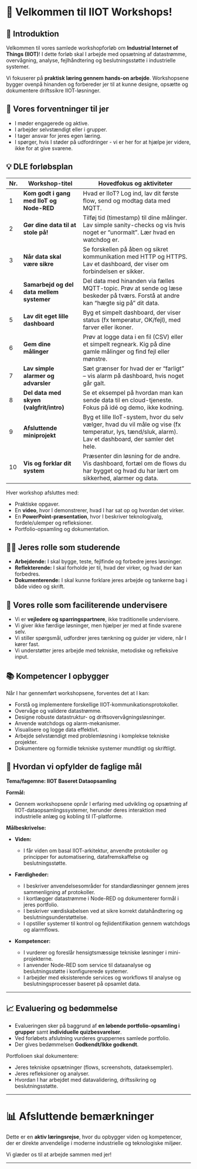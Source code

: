# 👋 Velkommen til IIOT Workshops!

## 🌟 Introduktion
Velkommen til vores samlede workshopforløb om **Industrial Internet of Things (IIOT)**!
I dette forløb skal I arbejde med opsætning af datastrømme, overvågning, analyse, fejlhåndtering og beslutningsstøtte i industrielle systemer.

Vi fokuserer på **praktisk læring gennem hands-on arbejde**. Workshopsene bygger ovenpå hinanden og forbereder jer til at kunne designe, opsætte og dokumentere driftssikre IIOT-løsninger.

## 🤔 Vores forventninger til jer
- I møder engagerede og aktive.
- I arbejder selvstændigt eller i grupper.
- I tager ansvar for jeres egen læring.
- I spørger, hvis I støder på udfordringer - vi er her for at hjælpe jer videre, ikke for at give svarene.

## 💡 DLE forløbsplan 

| Nr. | Workshop-titel                            | Hovedfokus og aktiviteter                                                                                                                              |
| --- | ----------------------------------------- | ------------------------------------------------------------------------------------------------------------------------------------------------------ |
| 1   | **Kom godt i gang med IIoT og Node-RED**  | Hvad er IIoT? Log ind, lav dit første flow, send og modtag data med MQTT.                                                                              |
| 2   | **Gør dine data til at stole på!**        | Tilføj tid (timestamp) til dine målinger. Lav simple sanity-checks og vis hvis noget er “unormalt”. Lær hvad en watchdog er.                           |
| 3   | **Når data skal være sikre**              | Se forskellen på åben og sikret kommunikation med HTTP og HTTPS. Lav et dashboard, der viser om forbindelsen er sikker.                                |
| 4   | **Samarbejd og del data mellem systemer** | Del data med hinanden via fælles MQTT-topic. Prøv at sende og læse beskeder på tværs. Forstå at andre kan “hægte sig på” dit data.                     |
| 5   | **Lav dit eget lille dashboard**          | Byg et simpelt dashboard, der viser status (fx temperatur, OK/fejl), med farver eller ikoner.                                                          |
| 6   | **Gem dine målinger**                     | Prøv at logge data i en fil (CSV) eller et simpelt regneark. Kig på dine gamle målinger og find fejl eller mønstre.                                    |
| 7   | **Lav simple alarmer og advarsler**       | Sæt grænser for hvad der er “farligt” – vis alarm på dashboard, hvis noget går galt.                                                                   |
| 8   | **Del data med skyen (valgfrit/intro)**   | Se et eksempel på hvordan man kan sende data til en cloud-tjeneste. Fokus på idé og demo, ikke kodning.                                                |
| 9   | **Afsluttende miniprojekt**               | Byg et lille IIoT-system, hvor du selv vælger, hvad du vil måle og vise (fx temperatur, lys, tænd/sluk, alarm). Lav et dashboard, der samler det hele. |
| 10  | **Vis og forklar dit system**             | Præsenter din løsning for de andre. Vis dashboard, fortæl om de flows du har bygget og hvad du har lært om sikkerhed, alarmer og data.                 |



Hver workshop afsluttes med:
- Praktiske opgaver.
- En **video**, hvor I demonstrerer, hvad I har sat op og hvordan det virker.
- En **PowerPoint-præsentation**, hvor I beskriver teknologivalg, fordele/ulemper og refleksioner.
- Portfolio-opsamling og dokumentation.

## 🧑‍💻 Jeres rolle som studerende
- **Arbejdende:** I skal bygge, teste, fejlfinde og forbedre jeres løsninger.
- **Reflekterende:** I skal forholde jer til, hvad der virker, og hvad der kan forbedres.
- **Dokumenterende:** I skal kunne forklare jeres arbejde og tankerne bag i både video og skrift.

## 🧬 Vores rolle som faciliterende undervisere
- Vi er **vejledere og sparringspartnere**, ikke traditionelle undervisere.
- Vi giver ikke færdige løsninger, men hjælper jer med at finde svarene selv.
- Vi stiller spørgsmål, udfordrer jeres tænkning og guider jer videre, når I kører fast.
- Vi understøtter jeres arbejde med tekniske, metodiske og refleksive input.

## 📚 Kompetencer I opbygger
Når I har gennemført workshopsene, forventes det at I kan:
- Forstå og implementere forskellige IIOT-kommunikationsprotokoller.
- Overvåge og validere datastrømme.
- Designe robuste datastruktur- og driftsovervågningsløsninger.
- Anvende watchdogs og alarm-mekanismer.
- Visualisere og logge data effektivt.
- Arbejde selvstændigt med problemløsning i komplekse tekniske projekter.
- Dokumentere og formidle tekniske systemer mundtligt og skriftligt.

## 📅 Hvordan vi opfylder de faglige mål

**Tema/fagemne: IIOT Baseret Dataopsamling**

**Formål:**
- Gennem workshopsene opnår I erfaring med udvikling og opsætning af IIOT-dataopsamlingssystemer, herunder deres interaktion med industrielle anlæg og kobling til IT-platforme.

**Målbeskrivelse:**

- **Viden:**
  - I får viden om basal IIOT-arkitektur, anvendte protokoller og principper for automatisering, datafremskaffelse og beslutningsstøtte.

- **Færdigheder:**
  - I beskriver anvendelsesområder for standardløsninger gennem jeres sammenligning af protokoller.
  - I kortlægger datastrømme i Node-RED og dokumenterer formål i jeres portfolio.
  - I beskriver værdiskabelsen ved at sikre korrekt datahåndtering og beslutningsunderstøttelse.
  - I opstiller systemer til kontrol og fejlidentifikation gennem watchdogs og alarmflows.

- **Kompetencer:**
  - I vurderer og foreslår hensigtsmæssige tekniske løsninger i mini-projekterne.
  - I anvender Node-RED som service til dataanalyse og beslutningsstøtte i konfigurerede systemer.
  - I arbejder med eksisterende services og workflows til analyse og beslutningsprocesser baseret på opsamlet data.

---

## 📈 Evaluering og bedømmelse
- Evalueringen sker på baggrund af **en løbende portfolio-opsamling i grupper** samt **individuelle quizbesvarelser**.
- Ved forløbets afslutning vurderes gruppernes samlede portfolio.
- Der gives bedømmelsen **Godkendt/Ikke godkendt**.

Portfolioen skal dokumentere:
- Jeres tekniske opsætninger (flows, screenshots, dataeksempler).
- Jeres refleksioner og analyser.
- Hvordan I har arbejdet med datavalidering, driftssikring og beslutningsstøtte.

---

# 📊 Afsluttende bemærkninger
Dette er en **aktiv læringsrejse**, hvor du opbygger viden og kompetencer, der er direkte anvendelige i moderne industrielle og teknologiske miljøer.

Vi glæder os til at arbejde sammen med jer!

---
